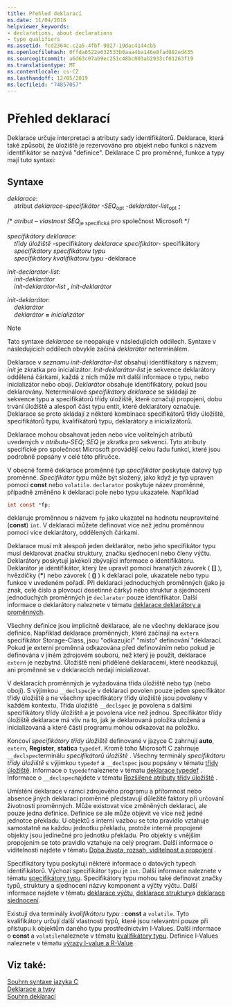 ```yaml
---
title: Přehled deklarací
ms.date: 11/04/2016
helpviewer_keywords:
- declarations, about declarations
- type qualifiers
ms.assetid: fcd2364c-c2a5-4fbf-9027-19dac4144cb5
ms.openlocfilehash: 0ffda6522e632533b0aaa4ba146e8fad082ed435
ms.sourcegitcommit: a6d63c07ab9ec251c48bc003ab2933cf01263f19
ms.translationtype: MT
ms.contentlocale: cs-CZ
ms.lasthandoff: 12/05/2019
ms.locfileid: "74857057"
---
```

# <a name="overview-of-declarations"></a>Přehled deklarací

Deklarace určuje interpretaci a atributy sady identifikátorů. Deklarace, která také způsobí, že úložiště je rezervováno pro objekt nebo funkci s názvem identifikátor se nazývá "definice". Deklarace C pro proměnné, funkce a typy mají tuto syntaxi:

## <a name="syntax"></a>Syntaxe

*deklarace*:<br/>
&nbsp;&nbsp;&nbsp;&nbsp;atribut *deklarace-specifikátor* *-SEQ*<sub>opt</sub> *-deklarátor-list*<sub>opt</sub> **;**

/\* *atribut – vlastnost SEQ*<sub>je specifická</sub> pro společnost Microsoft */

*specifikátory deklarace*:<br/>
&nbsp;&nbsp;&nbsp;&nbsp;*třídy úložiště* -specifikátory *deklarace specifikátor-* <sub></sub> specifikátory<br/>
&nbsp;&nbsp;&nbsp;&nbsp;*specifikátory*<sub></sub> *specifikátoru typu*<br/>
&nbsp;&nbsp;&nbsp;&nbsp;*specifikátory*<sub></sub> *kvalifikátoru typu* -deklarace

*init-declarator-list*:<br/>
&nbsp;&nbsp;&nbsp;&nbsp;*init-deklarátor*<br/>
&nbsp;&nbsp;&nbsp;&nbsp;*init-deklarátor-list* **,** *init-deklarátor*

*init-deklarátor*:<br/>
&nbsp;&nbsp;&nbsp;&nbsp;*deklarátor*<br/>
&nbsp;&nbsp;&nbsp;&nbsp;*deklarátor* **=** *inicializátor*

> [!NOTE]
> Tato syntaxe *deklarace* se neopakuje v následujících oddílech. Syntaxe v následujících oddílech obvykle začíná *deklarátor* neterminálem.

Deklarace v *seznamu init-deklarátor-list* obsahují identifikátory s názvem; *init* je zkratka pro inicializátor. *Init-deklarátor-list* je sekvence deklarátory oddělená čárkami, každá z nich může mít další informace o typu, nebo inicializátor nebo obojí. *Deklarátor* obsahuje identifikátory, pokud jsou deklarovány. Neterminálové *specifikátory deklarace* se skládají ze sekvence typu a specifikátorů třídy úložiště, které označují propojení, dobu trvání úložiště a alespoň část typu entit, které deklarátory označuje. Deklarace se proto skládají z některé kombinace specifikátorů třídy úložiště, specifikátorů typu, kvalifikátorů typu, deklarátory a inicializátorů.

Deklarace mohou obsahovat jeden nebo více volitelných atributů uvedených v *atributu-SEQ*; *SEQ* je zkratka pro sekvenci. Tyto atributy specifické pro společnost Microsoft provádějí celou řadu funkcí, které jsou podrobně popsány v celé této příručce.

V obecné formě deklarace proměnné *typ specifikátor* poskytuje datový typ proměnné. *Specifikátor typu* může být složený, jako když je typ upraven pomocí **const** nebo `volatile`. `declarator` poskytuje název proměnné, případně změněno k deklaraci pole nebo typu ukazatele. Například

```C
int const *fp;
```

deklaruje proměnnou s názvem `fp` jako ukazatel na hodnotu neupravitelné (**const**) `int`. V deklaraci můžete definovat více než jednu proměnnou pomocí více deklarátory, oddělených čárkami.

Deklarace musí mít alespoň jeden deklarátor, nebo jeho specifikátor typu musí deklarovat značku struktury, značku sjednocení nebo členy výčtu. Deklarátory poskytují jakékoli zbývající informace o identifikátoru. Deklarátor je identifikátor, který lze upravit pomocí hranatých závorek ( **[]** ), hvězdičky (<strong>\*</strong>) nebo závorek ( **()** ) k deklaraci pole, ukazatele nebo typu funkce v uvedeném pořadí. Při deklaraci jednoduchých proměnných (jako je znak, celé číslo a plovoucí desetinné čárky) nebo struktur a sjednocení jednoduchých proměnných je `declarator` pouze identifikátor. Další informace o deklarátory naleznete v tématu [deklarace deklarátory a proměnných](../c-language/declarators-and-variable-declarations.md).

Všechny definice jsou implicitně deklarace, ale ne všechny deklarace jsou definice. Například deklarace proměnných, které začínají na `extern` specifikátor Storage-Class, jsou "odkazující" "místo" definování "deklarací. Pokud je externí proměnná odkazována před definováním nebo pokud je definována v jiném zdrojovém souboru, než který je použit, deklarace `extern` je nezbytná. Úložiště není přidělené deklaracemi, které neodkazují, ani proměnné se v deklaracích nedají inicializovat.

V deklaracích proměnných je vyžadována třída úložiště nebo typ (nebo obojí). S výjimkou `__declspec`je v deklaraci povolen pouze jeden specifikátor třídy úložiště a ne všechny specifikátory třídy úložiště jsou povoleny v každém kontextu. Třída úložiště `__declspec` je povolena s dalšími specifikátory třídy úložiště a je povolena více než jednou. Specifikátor třídy úložiště deklarace má vliv na to, jak je deklarovaná položka uložená a inicializovaná a které části programu mohou odkazovat na položku.

Koncoví *specifikátory třídy úložiště* definované v jazyce C zahrnují **auto**, `extern`, **Register**, **static**a `typedef`. Kromě toho Microsoft C zahrnuje `__declspec`terminálu *specifikátorů úložiště* . Všechny terminály *specifikátoru třídy úložiště* s výjimkou `typedef` a `__declspec` jsou popsány v tématu [třídy úložiště](../c-language/c-storage-classes.md). Informace o `typedef`naleznete v tématu [deklarace typedef](../c-language/typedef-declarations.md) . Informace o `__declspec`najdete v tématu [Rozšířené atributy třídy úložiště](../c-language/c-extended-storage-class-attributes.md) .

Umístění deklarace v rámci zdrojového programu a přítomnost nebo absence jiných deklarací proměnné představují důležité faktory při určování životnosti proměnných. Může existovat více změněných deklarací, ale pouze jedna definice. Definice se ale může objevit ve více než jedné jednotce překladu. U objektů s interní vazbou se toto pravidlo vztahuje samostatně na každou jednotku překladu, protože interně propojené objekty jsou jedinečné pro jednotku překladu. Pro objekty s vnějším propojením se toto pravidlo vztahuje na celý program. Další informace o viditelnosti najdete v tématu [Doba života, rozsah, viditelnost a propojení](../c-language/lifetime-scope-visibility-and-linkage.md) .

Specifikátory typu poskytují některé informace o datových typech identifikátorů. Výchozí specifikátor typu je `int`. Další informace naleznete v tématu [specifikátory typu](../c-language/c-type-specifiers.md). Specifikátory typu mohou také definovat značky typů, struktury a sjednocení názvy komponent a výčty výčtu. Další informace najdete v tématu [deklarace výčtu](../c-language/c-enumeration-declarations.md), [deklarace struktury](../c-language/structure-declarations.md)a [deklarace sjednocení](../c-language/union-declarations.md).

Existují dva terminály *kvalifikátoru typu* : **const** a `volatile`. Tyto kvalifikátory určují další vlastnosti typů, které jsou relevantní pouze při přístupu k objektům daného typu prostřednictvím l-Values. Další informace o **const** a `volatile`naleznete v tématu [kvalifikátory typu](../c-language/type-qualifiers.md). Definice l-Values naleznete v tématu [výrazy l-value a R-Value](../c-language/l-value-and-r-value-expressions.md).

## <a name="see-also"></a>Viz také:

[Souhrn syntaxe jazyka C](../c-language/c-language-syntax-summary.md)<br/>
[Deklarace a typy](../c-language/declarations-and-types.md)<br/>
[Souhrn deklarací](../c-language/summary-of-declarations.md)
